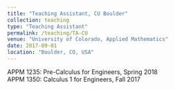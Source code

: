 ```yaml
---
title: "Teaching Assistant, CU Boulder"
collection: teaching
type: "Teaching Assistant"
permalink: /teaching/TA-CU
venue: "University of Colorado, Applied Mathematics"
date: 2017-09-01
location: "Boulder, CO, USA"
---
```

APPM 1235: Pre-Calculus for Engineers, Spring 2018 \
APPM 1350: Calculus 1 for Engineers, Fall 2017
